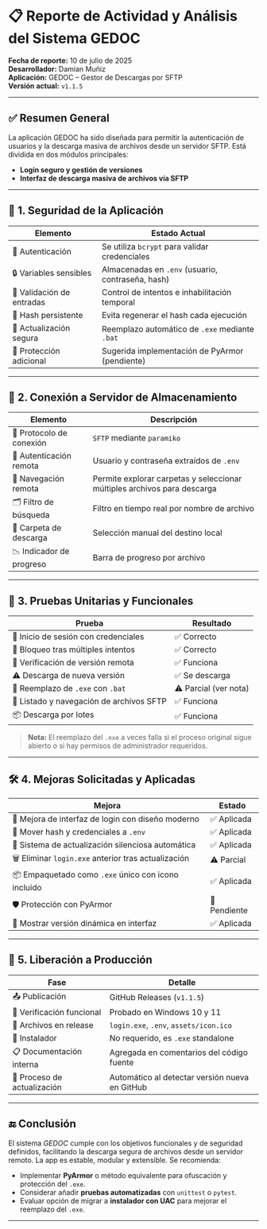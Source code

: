 # 📋 Reporte de Actividad y Análisis del Sistema GEDOC

**Fecha de reporte:** 10 de julio de 2025  
**Desarrollador:** Damian Muñiz  
**Aplicación:** GEDOC – Gestor de Descargas por SFTP  
**Versión actual:** `v1.1.5`

---

## ✅ Resumen General

La aplicación GEDOC ha sido diseñada para permitir la autenticación de usuarios y la descarga masiva de archivos desde un servidor SFTP. Está dividida en dos módulos principales:

- **Login seguro y gestión de versiones**
- **Interfaz de descarga masiva de archivos vía SFTP**

---

## 🔐 1. Seguridad de la Aplicación

| Elemento                  | Estado Actual                                      |
|--------------------------|----------------------------------------------------|
| 🔑 Autenticación          | Se utiliza `bcrypt` para validar credenciales     |
| 🔒 Variables sensibles    | Almacenadas en `.env` (usuario, contraseña, hash) |
| 🧪 Validación de entradas | Control de intentos e inhabilitación temporal     |
| 🧬 Hash persistente       | Evita regenerar el hash cada ejecución            |
| 🔄 Actualización segura   | Reemplazo automático de `.exe` mediante `.bat`    |
| 🧤 Protección adicional   | Sugerida implementación de PyArmor (pendiente)    |

---

## 📡 2. Conexión a Servidor de Almacenamiento

| Elemento                     | Descripción                                                                          |
|-----------------------------|--------------------------------------------------------------------------------------|
| 🔗 Protocolo de conexión     | `SFTP` mediante `paramiko`                                                           |
| 🔐 Autenticación remota     | Usuario y contraseña extraídos de `.env`                                            |
| 📁 Navegación remota         | Permite explorar carpetas y seleccionar múltiples archivos para descarga            |
| 🗂️ Filtro de búsqueda        | Filtro en tiempo real por nombre de archivo                                          |
| 💾 Carpeta de descarga       | Selección manual del destino local                                                  |
| 📉 Indicador de progreso     | Barra de progreso por archivo                                                       |

---

## 🧪 3. Pruebas Unitarias y Funcionales

| Prueba                                   | Resultado         |
|-----------------------------------------|-------------------|
| 🧪 Inicio de sesión con credenciales     | ✅ Correcto        |
| 🚫 Bloqueo tras múltiples intentos       | ✅ Correcto        |
| 🔄 Verificación de versión remota        | ✅ Funciona        |
| ⚠️ Descarga de nueva versión             | ✅ Se descarga     |
| 🧹 Reemplazo de `.exe` con `.bat`        | ⚠️ Parcial (ver nota) |
| 📁 Listado y navegación de archivos SFTP | ✅ Funciona        |
| 📦 Descarga por lotes                    | ✅ Funciona        |

> **Nota:** El reemplazo del `.exe` a veces falla si el proceso original sigue abierto o si hay permisos de administrador requeridos.

---

## 🛠️ 4. Mejoras Solicitadas y Aplicadas

| Mejora                                               | Estado     |
|------------------------------------------------------|------------|
| 💄 Mejora de interfaz de login con diseño moderno    | ✅ Aplicada |
| 🔐 Mover hash y credenciales a `.env`                | ✅ Aplicada |
| 🔄 Sistema de actualización silenciosa automática    | ✅ Aplicada |
| 🗑 Eliminar `login.exe` anterior tras actualización   | ⚠️ Parcial |
| 📦 Empaquetado como `.exe` único con icono incluido  | ✅ Aplicada |
| 🛡 Protección con PyArmor                            | 🚧 Pendiente |
| 💬 Mostrar versión dinámica en interfaz              | ✅ Aplicada |

---

## 🚀 5. Liberación a Producción

| Fase                       | Detalle                                          |
|---------------------------|--------------------------------------------------|
| 📤 Publicación             | GitHub Releases (`v1.1.5`)                       |
| 🧪 Verificación funcional  | Probado en Windows 10 y 11                       |
| 🧬 Archivos en release     | `login.exe`, `.env`, `assets/icon.ico`          |
| 📌 Instalador              | No requerido, es `.exe` standalone               |
| 📋 Documentación interna   | Agregada en comentarios del código fuente        |
| 🔄 Proceso de actualización | Automático al detectar versión nueva en GitHub |

---

## 🔚 Conclusión

El sistema *GEDOC* cumple con los objetivos funcionales y de seguridad definidos, facilitando la descarga segura de archivos desde un servidor remoto. La app es estable, modular y extensible. Se recomienda:

- Implementar **PyArmor** o método equivalente para ofuscación y protección del `.exe`.
- Considerar añadir **pruebas automatizadas** con `unittest` o `pytest`.
- Evaluar opción de migrar a **instalador con UAC** para mejorar el reemplazo del `.exe`.

---


